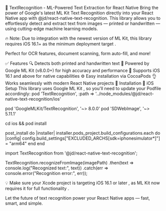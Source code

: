 🧠 TextRecognition - ML-Powered Text Extraction for React Native
Bring the power of Google's latest ML Kit Text Recognition directly into your React Native app with @jd/react-native-text-recognition. This library allows you to effortlessly detect and extract text from images — printed or handwritten — using cutting-edge machine learning models.

🔥 Note: Due to integration with the newest version of ML Kit, this library requires iOS 16.1+ as the minimum deployment target 
.

Perfect for OCR features, document scanning, form auto-fill, and more! 

✅ Features
🔍 Detects both printed and handwritten text
🚀 Powered by Google ML Kit (v8.0.0+) for high accuracy and performance
📱 Supports iOS 16.1 and above for native capabilities
⚙️ Easy installation via CocoaPods
👌 Works seamlessly with modern React Native projects
📲 Installation
🍎 iOS Setup
This library uses Google ML Kit , so you'll need to update your Podfile accordingly:
pod 'TextRecognition', :path => '../node_modules/@jd/react-native-text-recognition/ios'

pod 'GoogleMLKit/TextRecognition', '~> 8.0.0'
pod 'SDWebImage', '~> 5.11.1'

cd ios && pod install

post_install do |installer|
  installer.pods_project.build_configurations.each do |config|
    config.build_settings["EXCLUDED_ARCHS[sdk=iphonesimulator*]"] = "arm64"
  end
end

import TextRecognition from '@jd/react-native-text-recognition';

TextRecognition.recognizeFromImage(imagePath)
  .then(text => console.log("Recognized text:", text))
  .catch(err => console.error("Recognition error:", err));


💡 Make sure your Xcode project is targeting iOS 16.1 or later , as ML Kit now requires it for full functionality 
.

Let the future of text recognition power your React Native apps — fast, smart, and simple.